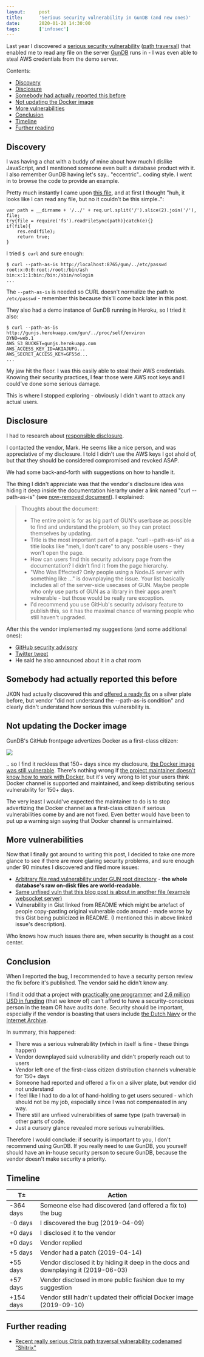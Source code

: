 ```yaml
---
layout:     post
title:      'Serious security vulnerability in GunDB (and new ones)'
date:       2020-01-20 14:30:00
tags:       ['infosec']
---
```


Last year I discovered a
[serious security vulnerability](https://github.com/amark/gun/security/advisories/GHSA-886v-mm6p-4m66)
([path traversal](https://wiki.owasp.org/index.php/Relative_Path_Traversal)) that enabled
me to read any file on the server [GunDB](https://gun.eco/) runs in - I was even able to
steal AWS credentials from the demo server.

Contents:

- [Discovery](#discovery)
- [Disclosure](#disclosure)
- [Somebody had actually reported this before](#somebody-had-actually-reported-this-before)
- [Not updating the Docker image](#not-updating-the-docker-image)
- [More vulnerabilities](#more-vulnerabilities)
- [Conclusion](#conclusion)
- [Timeline](#timeline)
- [Further reading](#further-reading)


Discovery
---------

I was having a chat with a buddy of mine about how much I dislike JavaScript, and I
mentioned someone even built a database product with it. I also remember GunDB having
let's say.. "eccentric".. coding style. I went in to browse the code to provide an example.

Pretty much instantly I came upon
[this file](https://github.com/amark/gun/blob/0c02e7615a7c71bf45a7b2926c0ce8e8f1c64015/lib/serve.js#L27),
and at first I thought "huh, it looks like I can read any file, but no it couldn't be this simple..":

	var path = __dirname + '/../' + req.url.split('/').slice(2).join('/'), file;
	try{file = require('fs').readFileSync(path)}catch(e){}
	if(file){
		res.end(file);
		return true;
	}

I tried `$ curl` and sure enough:

	$ curl --path-as-is http://localhost:8765/gun/../etc/passwd
	root:x:0:0:root:/root:/bin/ash
	bin:x:1:1:bin:/bin:/sbin/nologin
	...

The `--path-as-is` is needed so CURL doesn't normalize the path to `/etc/passwd` - remember
this because this'll come back later in this post.

They also had a demo instance of GunDB running in Heroku, so I tried it also:

	$ curl --path-as-is http://gunjs.herokuapp.com/gun/../proc/self/environ
	DYNO=web.1
	AWS_S3_BUCKET=gunjs.herokuapp.com
	AWS_ACCESS_KEY_ID=AKIAJUFG...
	AWS_SECRET_ACCESS_KEY=GF55d...
	...

My jaw hit the floor. I was this easily able to steal their AWS credentials. Knowing their
security practices, I fear those were AWS root keys and I could've done some serious damage.

This is where I stopped exploring - obviously I didn't want to attack any actual users.


Disclosure
----------

I had to research about
[responsible disclosure](https://en.wikipedia.org/wiki/Responsible_disclosure).

I contacted the vendor, Mark. He seems like a nice person, and was appreciative of my
disclosure. I told I didn't use the AWS keys I got ahold of, but that they should be
considered compromised and revoked ASAP.

We had some back-and-forth with suggestions on how to handle it.

The thing I didn't appreciate was that the vendor's disclosure idea was hiding it deep
inside the documentation hierarhy under a link named "curl --path-as-is" (see
[now-removed document](/images/2020/gundb-curl-as-is.pdf)). I explained:

> Thoughts about the document:
> 
> - The entire point is for as big part of GUN's userbase as possible to find and understand the problem, so they can protect themselves by updating.
> - Title is the most important part of a page. "curl --path-as-is" as a title looks like "meh, I don't care" to any possible users - they won't open the page.
> - How can users find this security advisory page from the documentation? I didn't find it from the page hierarchy.
> - "Who Was Effected? Only people using a NodeJS server with something like ..." is downplaying the issue. Your list basically includes all of the server-side usecases of GUN. Maybe people who only use parts of GUN as a library in their apps aren't vulnerable - but those would be really rare exception.
> - I'd recommend you use GitHub's security advisory feature to publish this, so it has the maximal chance of warning people who still haven't upgraded.

After this the vendor implemented my suggestions (and some additional ones):

- [GitHub security advisory](https://github.com/amark/gun/security/advisories/GHSA-886v-mm6p-4m66)
- [Twitter tweet](https://twitter.com/marknadal/status/1136014285799215104)
- He said he also announced about it in a chat room


Somebody had actually reported this before
------------------------------------------

JK0N had actually discovered this and
[offered a ready fix](https://github.com/amark/gun/pull/527) on a silver plate before, but
vendor "did not understand the --path-as-is condition" and clearly didn't understand how
serious this vulnerability is.


Not updating the Docker image
-----------------------------

GunDB's GitHub frontpage advertizes Docker as a first-class citizen:

![](/images/2020/gundb-docker.png)

.. so I find it reckless that 150+ days since my disclosure,
[the Docker image was still vulnerable](https://github.com/amark/gun/issues/812). There's
nothing wrong if
[the project maintainer doesn't know how to work with Docker](https://github.com/amark/gun/issues/812#issuecomment-530046388),
but it's very wrong to let your users think Docker channel is supported and maintained, and
keep distributing serious vulnerability for 150+ days.

The very least I would've expected the maintainer to do is to stop advertizing the Docker
channel as a first-class citizen if serious vulnerabilities come by and are not fixed.
Even better would have been to put up a warning sign saying that Docker channel is unmaintained.


More vulnerabilities
--------------------

Now that I finally got around to writing this post, I decided to take one more glance to
see if there are more glaring security problems, and sure enough under 90 minutes I discovered
and filed more issues:

- [Arbitrary file read vulnerability under GUN root directory](https://github.com/amark/gun/issues/881) -
  **the whole database's raw on-disk files are world-readable**.
- [Same unfixed vuln that this blog post is about in another file (example websocket server)](https://github.com/amark/gun/issues/880)
- Vulnerability in Gist linked from README which might be artefact of people copy-pasting
  original vulnerable code around - made worse by this Gist being publicized in README.
  (I mentioned this in above linked issue's description).

Who knows how much issues there are, when security is thought as a cost center.


Conclusion
----------

When I reported the bug, I recommended to have a security person review the fix before it's
published. The vendor said he didn't know any.

I find it odd that a project with
[practically one programmer](https://github.com/amark/gun/graphs/contributors) and
[2.6 million USD in funding](https://www.crunchbase.com/organization/gun-2) (that we know
of) can't afford to have a security-conscious person in the team OR have audits done.
Security should be important,
especially if the vendor is boasting that users include
[the Dutch Navy](https://techcrunch.com/2018/05/23/gun-raises-more-than-1-5m-for-its-decentralized-database-system/)
or the [Internet Archive](https://www.bleepingcomputer.com/news/technology/archiveorg-has-created-a-decentralized-or-dweb-version-of-their-site/).

In summary, this happened:

- There was a serious vulnerability (which in itself is fine - these things happen)
- Vendor downplayed said vulnerability and didn't properly reach out to users
- Vendor left one of the first-class citizen distribution channels vulnerable for 150+ days
- Someone had reported and offered a fix on a silver plate, but vendor did not understand
- I feel like I had to do a lot of hand-holding to get users secured - which should not be
  my job, especially since I was not compensated in any way.
- There still are unfixed vulnerabilities of same type (path traversal) in other parts of code.
- Just a cursory glance revealed more serious vulnerabilities.

Therefore I would conclude: if security is important to you, I don't recommend using GunDB.
If you really need to use GunDB, you yourself should have an in-house security person to
secure GunDB, because the vendor doesn't make security a priority.


Timeline
--------

| T±   | Action |
|------|--------|
| -364 days | Someone else had discovered (and offered a fix to) the bug |
| -0 days   | I discovered the bug (2019-04-09) |
| +0 days   | I disclosed it to the vendor |
| +0 days   | Vendor replied |
| +5 days   | Vendor had a patch (2019-04-14) |
| +55 days  | Vendor disclosed it by hiding it deep in the docs and downplaying it (2019-06-03) |
| +57 days  | Vendor disclosed in more public fashion due to my suggestion |
| +154 days | Vendor still hadn't updated their official Docker image (2019-09-10) |


Further reading
---------------

- [Recent really serious Citrix path traversal vulnerability codenamed "Shitrix"](https://www.zdnet.com/article/proof-of-concept-code-published-for-citrix-bug-as-attacks-intensify/)
